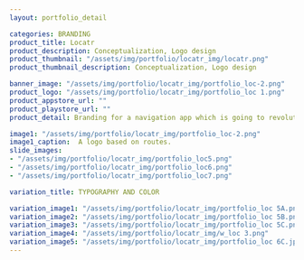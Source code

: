 ```yaml
---
layout: portfolio_detail

categories: BRANDING
product_title: Locatr
product_description: Conceptualization, Logo design
product_thumbnail: "/assets/img/portfolio/locatr_img/locatr.png"
product_thumbnail_description: Conceptualization, Logo design

banner_image: "/assets/img/portfolio/locatr_img/portfolio_loc-2.png"
product_logo: "/assets/img/portfolio/locatr_img/portfolio_loc 1.png"
product_appstore_url: ""
product_playstore_url: ""
product_detail: Branding for a navigation app which is going to revolutionize the way we travel, find our destinations and share our locations. As the core concept of the app is based on travel and navigation and how easily we can arrive at or reach a destination, the logo should communicate the simplicity as well as the technology that powers it.

image1: "/assets/img/portfolio/locatr_img/portfolio_loc-2.png"
image1_caption:  A logo based on routes.
slide_images:
- "/assets/img/portfolio/locatr_img/portfolio_loc5.png"
- "/assets/img/portfolio/locatr_img/portfolio_loc6.png"
- "/assets/img/portfolio/locatr_img/portfolio_loc7.png"

variation_title: TYPOGRAPHY AND COLOR

variation_image1: "/assets/img/portfolio/locatr_img/portfolio_loc 5A.png"
variation_image2: "/assets/img/portfolio/locatr_img/portfolio_loc 5B.png"
variation_image3: "/assets/img/portfolio/locatr_img/portfolio_loc 5C.png"
variation_image4: "/assets/img/portfolio/locatr_img/w_loc 3.png"
variation_image5: "/assets/img/portfolio/locatr_img/portfolio_loc 6C.jpg"
---
```


